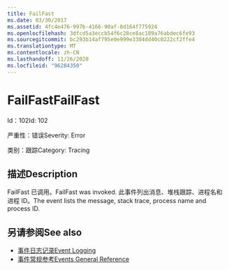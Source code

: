 ```yaml
---
title: FailFast
ms.date: 03/30/2017
ms.assetid: 4fc4e476-997b-4166-90af-8d164f775924
ms.openlocfilehash: 3dfcd5a3eccb54f6c28ce8ac189a76abdec6fe93
ms.sourcegitcommit: bc293b14af795e0e999e3304dd40c0222cf2ffe4
ms.translationtype: MT
ms.contentlocale: zh-CN
ms.lasthandoff: 11/26/2020
ms.locfileid: "96284350"
---
```

# <a name="failfast"></a><span data-ttu-id="e6db9-102">FailFast</span><span class="sxs-lookup"><span data-stu-id="e6db9-102">FailFast</span></span>

<span data-ttu-id="e6db9-103">Id：102</span><span class="sxs-lookup"><span data-stu-id="e6db9-103">Id: 102</span></span>  
  
 <span data-ttu-id="e6db9-104">严重性：错误</span><span class="sxs-lookup"><span data-stu-id="e6db9-104">Severity: Error</span></span>  
  
 <span data-ttu-id="e6db9-105">类别：跟踪</span><span class="sxs-lookup"><span data-stu-id="e6db9-105">Category: Tracing</span></span>  
  
## <a name="description"></a><span data-ttu-id="e6db9-106">描述</span><span class="sxs-lookup"><span data-stu-id="e6db9-106">Description</span></span>  

 <span data-ttu-id="e6db9-107">FailFast 已调用。</span><span class="sxs-lookup"><span data-stu-id="e6db9-107">FailFast was invoked.</span></span> <span data-ttu-id="e6db9-108">此事件列出消息、堆栈跟踪、进程名和进程 ID。</span><span class="sxs-lookup"><span data-stu-id="e6db9-108">The event lists the message, stack trace, process name and process ID.</span></span>  
  
## <a name="see-also"></a><span data-ttu-id="e6db9-109">另请参阅</span><span class="sxs-lookup"><span data-stu-id="e6db9-109">See also</span></span>

- [<span data-ttu-id="e6db9-110">事件日志记录</span><span class="sxs-lookup"><span data-stu-id="e6db9-110">Event Logging</span></span>](index.md)
- [<span data-ttu-id="e6db9-111">事件常规参考</span><span class="sxs-lookup"><span data-stu-id="e6db9-111">Events General Reference</span></span>](events-general-reference.md)
